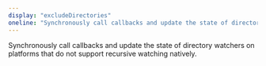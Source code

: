 ```yaml
---
display: "excludeDirectories"
oneline: "Synchronously call callbacks and update the state of directory watchers on platforms that do not support recursive watching natively."
---
```


Synchronously call callbacks and update the state of directory watchers on platforms that do not support recursive watching natively.
